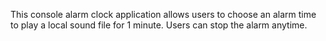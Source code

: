 This console alarm clock application allows users to choose an alarm time to play a local sound file for 1 minute. Users can stop the alarm anytime. 
